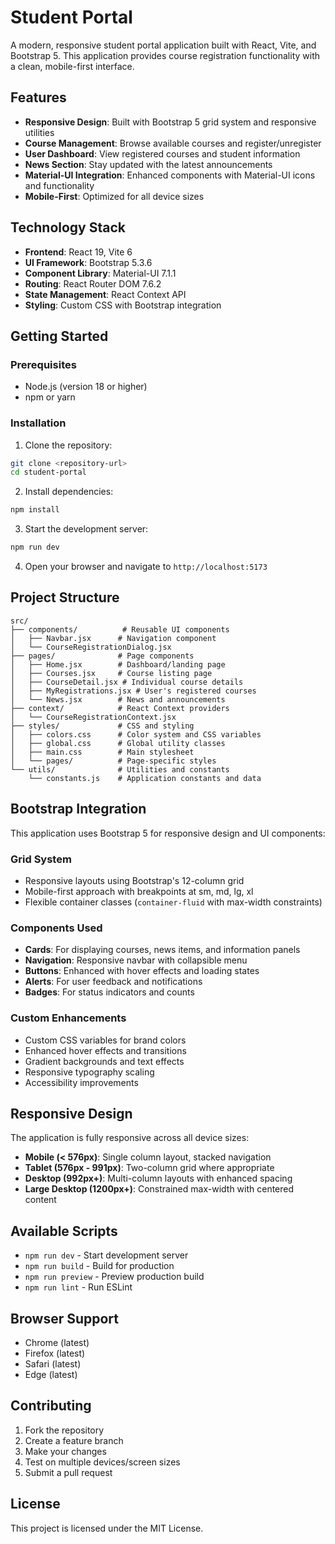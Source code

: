# Student Portal

A modern, responsive student portal application built with React, Vite, and Bootstrap 5. This application provides course registration functionality with a clean, mobile-first interface.

## Features

- **Responsive Design**: Built with Bootstrap 5 grid system and responsive utilities
- **Course Management**: Browse available courses and register/unregister
- **User Dashboard**: View registered courses and student information
- **News Section**: Stay updated with the latest announcements
- **Material-UI Integration**: Enhanced components with Material-UI icons and functionality
- **Mobile-First**: Optimized for all device sizes

## Technology Stack

- **Frontend**: React 19, Vite 6
- **UI Framework**: Bootstrap 5.3.6
- **Component Library**: Material-UI 7.1.1
- **Routing**: React Router DOM 7.6.2
- **State Management**: React Context API
- **Styling**: Custom CSS with Bootstrap integration

## Getting Started

### Prerequisites

- Node.js (version 18 or higher)
- npm or yarn

### Installation

1. Clone the repository:
```bash
git clone <repository-url>
cd student-portal
```

2. Install dependencies:
```bash
npm install
```

3. Start the development server:
```bash
npm run dev
```

4. Open your browser and navigate to `http://localhost:5173`

## Project Structure

```
src/
├── components/          # Reusable UI components
│   ├── Navbar.jsx      # Navigation component
│   └── CourseRegistrationDialog.jsx
├── pages/              # Page components
│   ├── Home.jsx        # Dashboard/landing page
│   ├── Courses.jsx     # Course listing page
│   ├── CourseDetail.jsx # Individual course details
│   ├── MyRegistrations.jsx # User's registered courses
│   └── News.jsx        # News and announcements
├── context/            # React Context providers
│   └── CourseRegistrationContext.jsx
├── styles/             # CSS and styling
│   ├── colors.css      # Color system and CSS variables
│   ├── global.css      # Global utility classes
│   ├── main.css        # Main stylesheet
│   └── pages/          # Page-specific styles
└── utils/              # Utilities and constants
    └── constants.js    # Application constants and data
```

## Bootstrap Integration

This application uses Bootstrap 5 for responsive design and UI components:

### Grid System
- Responsive layouts using Bootstrap's 12-column grid
- Mobile-first approach with breakpoints at sm, md, lg, xl
- Flexible container classes (`container-fluid` with max-width constraints)

### Components Used
- **Cards**: For displaying courses, news items, and information panels
- **Navigation**: Responsive navbar with collapsible menu
- **Buttons**: Enhanced with hover effects and loading states
- **Alerts**: For user feedback and notifications
- **Badges**: For status indicators and counts

### Custom Enhancements
- Custom CSS variables for brand colors
- Enhanced hover effects and transitions
- Gradient backgrounds and text effects
- Responsive typography scaling
- Accessibility improvements

## Responsive Design

The application is fully responsive across all device sizes:

- **Mobile (< 576px)**: Single column layout, stacked navigation
- **Tablet (576px - 991px)**: Two-column grid where appropriate
- **Desktop (992px+)**: Multi-column layouts with enhanced spacing
- **Large Desktop (1200px+)**: Constrained max-width with centered content

## Available Scripts

- `npm run dev` - Start development server
- `npm run build` - Build for production
- `npm run preview` - Preview production build
- `npm run lint` - Run ESLint

## Browser Support

- Chrome (latest)
- Firefox (latest)
- Safari (latest)
- Edge (latest)

## Contributing

1. Fork the repository
2. Create a feature branch
3. Make your changes
4. Test on multiple devices/screen sizes
5. Submit a pull request

## License

This project is licensed under the MIT License.
